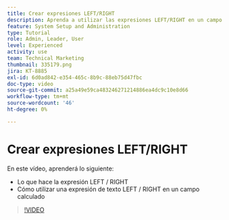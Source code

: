 ```yaml
---
title: Crear expresiones LEFT/RIGHT
description: Aprenda a utilizar las expresiones LEFT/RIGHT en un campo calculado en Adobe [!DNL Workfront].
feature: System Setup and Administration
type: Tutorial
role: Admin, Leader, User
level: Experienced
activity: use
team: Technical Marketing
thumbnail: 335179.png
jira: KT-8885
exl-id: 6d0ad842-e354-465c-8b9c-88eb75d47fbc
doc-type: video
source-git-commit: a25a49e59ca483246271214886ea4dc9c10e8d66
workflow-type: tm+mt
source-wordcount: '46'
ht-degree: 0%

---
```


# Crear expresiones LEFT/RIGHT

En este vídeo, aprenderá lo siguiente:

* Lo que hace la expresión LEFT / RIGHT
* Cómo utilizar una expresión de texto LEFT / RIGHT en un campo calculado

>[!VIDEO](https://video.tv.adobe.com/v/335179/?quality=12&learn=on)

